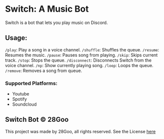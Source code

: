 # Switch: A Music Bot

Switch is a bot that lets you play music on Discord.

## Usage:

`/play`: Play a song in a voice channel.
`/shuffle`: Shuffles the queue.
`/resume`: Resumes the music.
`/pause`: Pauses song from playing.
`/skip`: Skips current track.
`/stop`: Stops the queue.
`/disconnect`: Disconnects Switch from the voice channel.
`/np`: Show currently playing song.
`/loop`: Loops the queue.
`/remove`: Removes a song from queue.

### Supported Platforms:

* Youtube
* Spotify
* Soundcloud

## Switch Bot © 28Goo
This project was made by 28Goo, all rights reserved. See the License [here](https://github.com/28Goo/Switch/blob/main/LICENSE)
